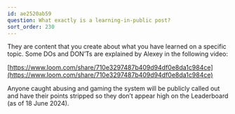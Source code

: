 ```yaml
---
id: ae2520ab59
question: What exactly is a learning-in-public post?
sort_order: 230
---
```


They are content that you create about what you have learned on a specific topic. Some DOs and DON’Ts are explained by Alexey in the following video:

[https://www.loom.com/share/710e3297487b409d94df0e8da1c984ce](https://www.loom.com/share/710e3297487b409d94df0e8da1c984ce)

Anyone caught abusing and gaming the system will be publicly called out and have their points stripped so they don’t appear high on the Leaderboard (as of 18 June 2024).